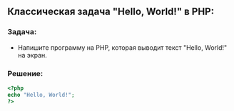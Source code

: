 ## Классическая задача "Hello, World!" в PHP:

### Задача:
- Напишите программу на PHP, которая выводит текст "Hello, World!" на экран.

### Решение:
```php
<?php
echo "Hello, World!";
?>
```